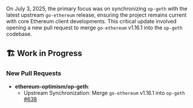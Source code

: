 On July 3, 2025, the primary focus was on synchronizing `op-geth` with the latest upstream `go-ethereum` release, ensuring the project remains current with core Ethereum client developments. This critical update involved opening a new pull request to merge `go-ethereum` v1.16.1 into the `op-geth` codebase.

## 🏗️ Work in Progress
### New Pull Requests
*   **ethereum-optimism/op-geth**:
    *   Upstream Synchronization: Merge `go-ethereum` v1.16.1 into `op-geth` [#638](https://github.com/ethereum-optimism/op-geth/pull/638)